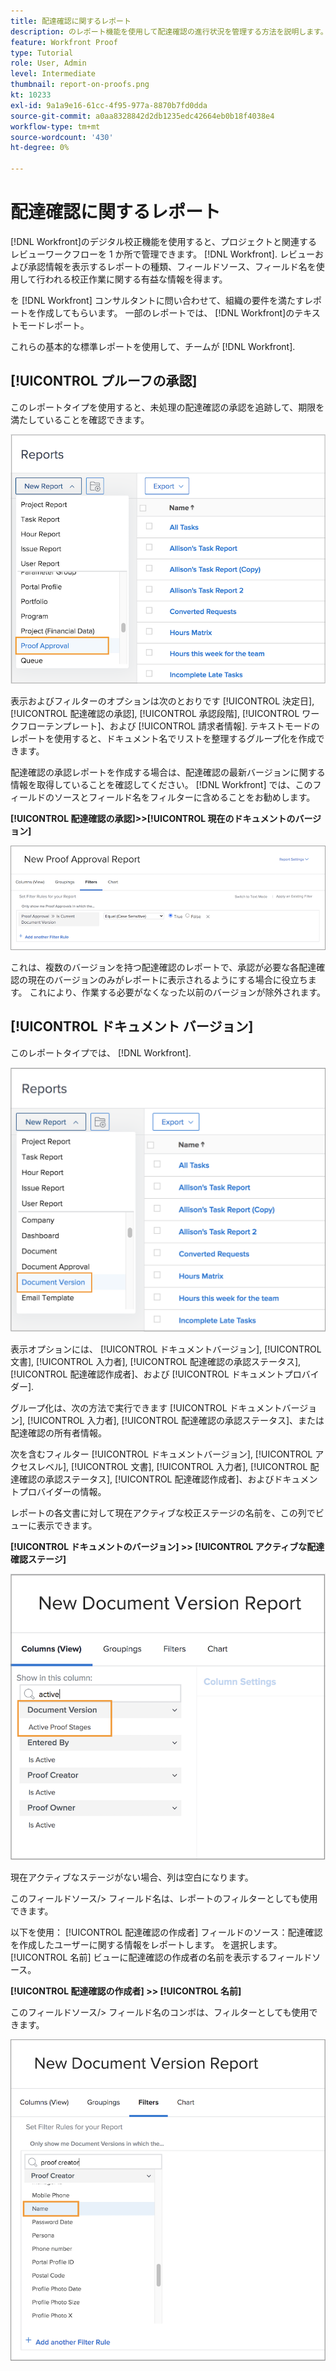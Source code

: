 ```yaml
---
title: 配達確認に関するレポート
description: のレポート機能を使用して配達確認の進行状況を管理する方法を説明します。
feature: Workfront Proof
type: Tutorial
role: User, Admin
level: Intermediate
thumbnail: report-on-proofs.png
kt: 10233
exl-id: 9a1a9e16-61cc-4f95-977a-8870b7fd0dda
source-git-commit: a0aa8328842d2db1235edc42664eb0b18f4038e4
workflow-type: tm+mt
source-wordcount: '430'
ht-degree: 0%

---
```


# 配達確認に関するレポート

[!DNL Workfront]のデジタル校正機能を使用すると、プロジェクトと関連するレビューワークフローを 1 か所で管理できます。 [!DNL Workfront]. レビューおよび承認情報を表示するレポートの種類、フィールドソース、フィールド名を使用して行われる校正作業に関する有益な情報を得ます。

を [!DNL Workfront] コンサルタントに問い合わせて、組織の要件を満たすレポートを作成してもらいます。 一部のレポートでは、 [!DNL Workfront]のテキストモードレポート。

これらの基本的な標準レポートを使用して、チームが [!DNL Workfront].

## [!UICONTROL プルーフの承認]

このレポートタイプを使用すると、未処理の配達確認の承認を追跡して、期限を満たしていることを確認できます。

![選択 [!UICONTROL 配達確認の承認] から [!UICONTROL 新しいレポート] ドロップダウンメニュー](assets/proof-system-setups-proof-approval-report.png)

表示およびフィルターのオプションは次のとおりです [!UICONTROL 決定日], [!UICONTROL 配達確認の承認], [!UICONTROL 承認段階], [!UICONTROL ワークフローテンプレート]、および [!UICONTROL 請求者情報]. テキストモードのレポートを使用すると、ドキュメント名でリストを整理するグループ化を作成できます。

配達確認の承認レポートを作成する場合は、配達確認の最新バージョンに関する情報を取得していることを確認してください。 [!DNL Workfront] では、このフィールドのソースとフィールド名をフィルターに含めることをお勧めします。

**[!UICONTROL 配達確認の承認]>>[!UICONTROL 現在のドキュメントのバージョン]**

![Report Builder の「フィルター」タブ](assets/proof-system-setups-proof-approval-report-is-current-version.png)

これは、複数のバージョンを持つ配達確認のレポートで、承認が必要な各配達確認の現在のバージョンのみがレポートに表示されるようにする場合に役立ちます。 これにより、作業する必要がなくなった以前のバージョンが除外されます。

## [!UICONTROL ドキュメント バージョン]

このレポートタイプでは、 [!DNL Workfront].

![選択 [!UICONTROL ドキュメントのバージョン] から [!UICONTROL 新しいレポート] ドロップダウンメニュー](assets/proof-system-setups-document-version-report.png)

表示オプションには、 [!UICONTROL ドキュメントバージョン], [!UICONTROL 文書], [!UICONTROL 入力者], [!UICONTROL 配達確認の承認ステータス], [!UICONTROL 配達確認作成者]、および [!UICONTROL ドキュメントプロバイダー].

グループ化は、次の方法で実行できます [!UICONTROL ドキュメントバージョン], [!UICONTROL 入力者], [!UICONTROL 配達確認の承認ステータス]、または配達確認の所有者情報。

次を含むフィルター [!UICONTROL ドキュメントバージョン], [!UICONTROL アクセスレベル], [!UICONTROL 文書], [!UICONTROL 入力者], [!UICONTROL 配達確認の承認ステータス], [!UICONTROL 配達確認作成者]、およびドキュメントプロバイダーの情報。

レポートの各文書に対して現在アクティブな校正ステージの名前を、この列でビューに表示できます。

**[!UICONTROL ドキュメントのバージョン] >> [!UICONTROL アクティブな配達確認ステージ]**

![Report Builder の「フィルター」タブ](assets/proof-system-setups-active-proof-stages.png)

現在アクティブなステージがない場合、列は空白になります。

このフィールドソース/> フィールド名は、レポートのフィルターとしても使用できます。

以下を使用： [!UICONTROL 配達確認の作成者] フィールドのソース：配達確認を作成したユーザーに関する情報をレポートします。 を選択します。 [!UICONTROL 名前] ビューに配達確認の作成者の名前を表示するフィールドソース。

**[!UICONTROL 配達確認の作成者] >> [!UICONTROL 名前]**

このフィールドソース/> フィールド名のコンボは、フィルターとしても使用できます。

![Report Builder の「フィルター」タブ](assets/proof-system-setups-proof-creator-name.png)

<!--
Learn More Icon
Learn how to create reports in [!DNL Workfront] with the Report Creation class.
Access to proofing functionality
-->
